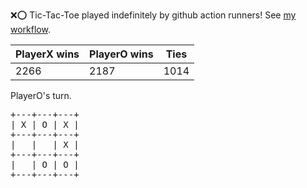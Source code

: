 :x::o: Tic-Tac-Toe played indefinitely by github action runners! See [my workflow](.github/workflows/play.yaml).

|PlayerX wins|PlayerO wins|Ties|
|-|-|-|
|2266|2187|1014|

PlayerO's turn.

<pre>
+---+---+---+
| X | O | X |
+---+---+---+
|   |   | X |
+---+---+---+
|   | O | O |
+---+---+---+
</pre>